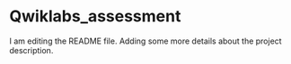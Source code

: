 # Qwiklabs_assessment
I am editing the README file. Adding some more details about the project description.
